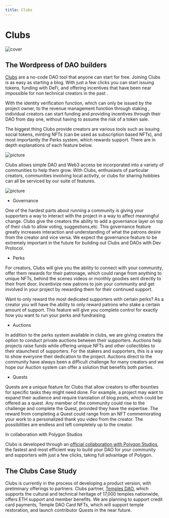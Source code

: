 ```yaml
---
title: Clubs
---
```


# Clubs

![cover](/img/clubs/cover.jpg)

## The Wordpress of DAO builders

[Clubs](https://clubs.devprotocol.xyz/) are a no-code DAO tool that anyone can start for free. Joining Clubs is as easy as starting a blog. With just a few clicks you can start issuing tokens, funding with DeFi, and offering incentives that have been near impossible for non technical creators in the past .

With the identity verification function, which can only be issued by the project owner, to the revenue management function through staking , individual creators can start funding and providing incentives through their DAO from day one, without having to assume the risk of a token sale.

The biggest thing Clubs provide creators are various tools such as issuing social tokens, minting NFTs (can be used as subscription based NFTs), and most importantly the Perks system, which rewards support. There are in depth explanations of each feature below.

![picture](/img/clubs/1.png)

Clubs allows simple DAO and Web3 access be incorporated into a variety of communities to help them grow. With Clubs, enthusiasts of particular creators, communities involving local activity, or clubs for sharing hobbies can all be serviced by our suite of features.

![picture](/img/clubs/2.png)

- Governance

One of the hardest parts about running a community is giving your supporters a way to interact with the project in a way to affect meaningful change. Clubs give the creators the ability to add a governance layer on top of their club to allow voting, suggestions,etc. This governance feature greatly increases interaction and understanding of what the patrons desire from the creator and vice versa. We expect the governance feature to be extremely important in the future for building out Clubs and DAOs with Dev Protocol.

- Perks

For creators, Clubs will give you the ability to connect with your community, offer them rewards for their patronage, which could range from anything to unique NFTs, behind the scenes videos or monthly goodies sent directly to their front door. Incentivize new patrons to join your community and get involved in your project by rewarding them for their continued support.

Want to only reward the most dedicated supporters with certain perks? As a creator you will have the ability to only reward patrons who stake a certain amount of support. This feature will give you complete control for exactly how you want to run your perks and fundraising.

- Auctions

In addition to the perks system available in clubs, we are giving creators the option to conduct private auctions between their supporters. Auctions help projects raise funds while offering unique NFTs and other collectibles to their staunchest of supporters. For the stakers and supporters, this is a way to show everyone their dedication to the project. Auctions direct to the community have always been a difficult challenge for many creators and we hope our Auction system can offer a solution that benefits both parties.

- Quests

Quests are a unique feature for Clubs that allow creators to offer bounties for specific tasks they might need done. For example, a project may want to expand their audience and require translation of blog posts, which could be offered as a quest. Any member of the community could rise to the challenge and complete the Quest, provided they have the expertise. The reward from completing a Quest could range from an NFT commemorating your work to a personalized thank you video from the creator. The possibilities are endless and left completely up to the creator.

In collaboration with Polygon Studios

Clubs is developed through an [official collaboration with Polygon Studios](https://medium.com/devprtcl/clubs-powered-by-polygon-1d19e0a44a7d), the fastest and most efficient way to build your DAO for your community and supporters with just a few clicks, taking full advantage of Polygon.

## The Clubs Case Study

Clubs is currently in the process of developing a product version, with preliminary offerings to partners. Clubs partner, [Temples DAO](https://temples.clubs.stakes.social/), which supports the cultural and technical heritage of 17,000 temples nationwide, offers ETH support and member benefits. We are planning to support credit card payments, Temple DAO Card NFTs, which will support temple restoration, and launch contributor Quests in the near future.
